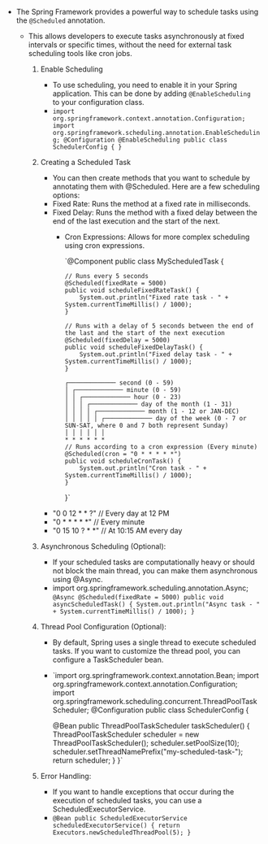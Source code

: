 - The Spring Framework provides a powerful way to schedule tasks using the `@Scheduled` annotation. 
  - This allows developers to execute tasks asynchronously at fixed intervals or specific times, 
     without the need for external task scheduling tools like cron jobs. 

    1. Enable Scheduling
        - To use scheduling, you need to enable it in your Spring application. This can be done by adding `@EnableScheduling `to your configuration class.
        - `import org.springframework.context.annotation.Configuration;
          import org.springframework.scheduling.annotation.EnableScheduling;
          @Configuration
          @EnableScheduling
          public class SchedulerConfig {
          }`
    2. Creating a Scheduled Task
        - You can then create methods that you want to schedule by annotating them with @Scheduled. Here are a few scheduling options:
        - Fixed Rate: Runs the method at a fixed rate in milliseconds. 
        - Fixed Delay: Runs the method with a fixed delay between the end of the last execution and the start of the next. 
          - Cron Expressions: Allows for more complex scheduling using cron expressions.

            `@Component
            public class MyScheduledTask {
        
                // Runs every 5 seconds
                @Scheduled(fixedRate = 5000)
                public void scheduleFixedRateTask() {
                    System.out.println("Fixed rate task - " + System.currentTimeMillis() / 1000);
                }
        
                // Runs with a delay of 5 seconds between the end of the last and the start of the next execution
                @Scheduled(fixedDelay = 5000)
                public void scheduleFixedDelayTask() {
                    System.out.println("Fixed delay task - " + System.currentTimeMillis() / 1000);
                }
        
                ┌───────────── second (0 - 59)
                │ ┌───────────── minute (0 - 59)
                │ │ ┌───────────── hour (0 - 23)
                │ │ │ ┌───────────── day of the month (1 - 31)
                │ │ │ │ ┌───────────── month (1 - 12 or JAN-DEC)
                │ │ │ │ │ ┌───────────── day of the week (0 - 7 or SUN-SAT, where 0 and 7 both represent Sunday)
                │ │ │ │ │ │
                * * * * * *
                // Runs according to a cron expression (Every minute)
                @Scheduled(cron = "0 * * * * *")
                public void scheduleCronTask() {
                    System.out.println("Cron task - " + System.currentTimeMillis() / 1000);
                }
            }`
        -  "0 0 12 * * ?"   // Every day at 12 PM
        -  "0 * * * * *"    // Every minute
        -  "0 15 10 ? * *"  // At 10:15 AM every day
      
    3. Asynchronous Scheduling (Optional):
       - If your scheduled tasks are computationally heavy or should not block the main thread, you can make them asynchronous using @Async.
       - import org.springframework.scheduling.annotation.Async;
        `@Async
        @Scheduled(fixedRate = 5000)
        public void asyncScheduledTask() {
        System.out.println("Async task - " + System.currentTimeMillis() / 1000);
        }`
    4. Thread Pool Configuration (Optional):
       -  By default, Spring uses a single thread to execute scheduled tasks. If you want to customize the thread pool, you can configure a TaskScheduler bean.
       - `import org.springframework.context.annotation.Bean;
         import org.springframework.context.annotation.Configuration;
         import org.springframework.scheduling.concurrent.ThreadPoolTaskScheduler;
         @Configuration
         public class SchedulerConfig {
        
            @Bean
            public ThreadPoolTaskScheduler taskScheduler() {
                ThreadPoolTaskScheduler scheduler = new ThreadPoolTaskScheduler();
                scheduler.setPoolSize(10);
                scheduler.setThreadNamePrefix("my-scheduled-task-");
                return scheduler;
            }
         }`
    5. Error Handling:
       - If you want to handle exceptions that occur during the execution of scheduled tasks, you can use a ScheduledExecutorService.
       - `@Bean
         public ScheduledExecutorService scheduledExecutorService() {
         return Executors.newScheduledThreadPool(5);
         }`





